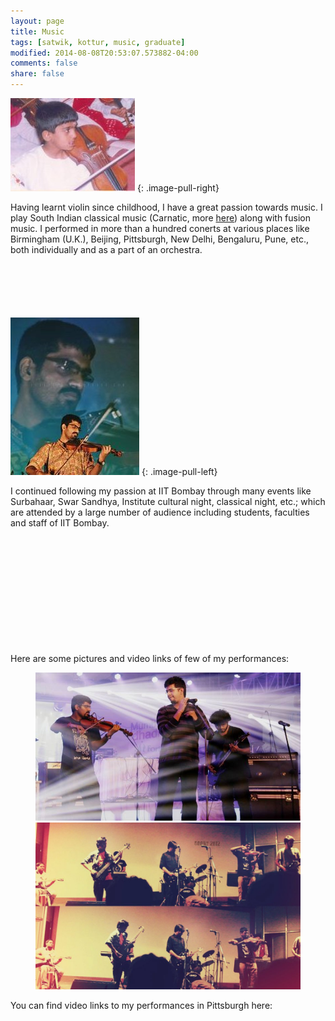 ```yaml
---
layout: page
title: Music
tags: [satwik, kottur, music, graduate]
modified: 2014-08-08T20:53:07.573882-04:00
comments: false
share: false
---
```


![Childhood concert](/images/music-2.jpg)
{: .image-pull-right}

Having learnt violin since childhood, I have a great passion towards music.
I play South Indian classical music (Carnatic,  more [here](https://en.wikipedia.org/wiki/Carnatic_music)) along with fusion music. 
I performed in more than a hundred conerts at various places like Birmingham (U.K.), Beijing, Pittsburgh, New Delhi, Bengaluru, Pune, etc., both individually and as a part of an orchestra. 

<div style="margin-bottom:100px"></div>

![Saptak concert](/images/music-3.jpg)
{: .image-pull-left}

I continued following my passion at IIT Bombay through many events like Surbahaar, Swar Sandhya, Institute cultural night, classical night, etc.; which are attended by a large number of audience including students, faculties and staff of IIT Bombay. 

<div style="margin-bottom:200px"></div>
Here are some pictures and video links of few of my performances:
<figure class="half">
    <a href="/images/music-1.jpg"><img src="/images/music-1.jpg"></a>
    <a href="/images/music-4.jpg"><img src="/images/music-4.jpg"></a>
</figure>

You can find video links to my performances in Pittsburgh here:
